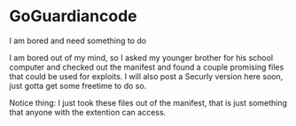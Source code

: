 # GoGuardiancode
I am bored and need something to do


I am bored out of my mind, so I asked my younger brother for his school computer and checked out the manifest and found
a couple promising files that could be used for exploits. I will also post a Securly version here soon, just gotta get
some freetime to do so.


Notice thing: I just took these files out of the manifest, that is just something that anyone with the extention can
access.
